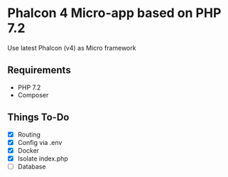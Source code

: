 # Phalcon 4 Micro-app based on PHP 7.2

Use latest Phalcon (v4) as Micro framework

## Requirements
- PHP 7.2
- Composer

## Things To-Do
- [x] Routing
- [x] Config via .env
- [x] Docker
- [x] Isolate index.php
- [ ] Database

